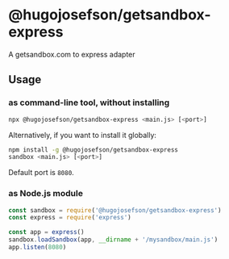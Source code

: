 # @hugojosefson/getsandbox-express
A getsandbox.com to express adapter

## Usage

### as command-line tool, without installing

```bash
npx @hugojosefson/getsandbox-express <main.js> [<port>]
```

Alternatively, if you want to install it globally:

```bash
npm install -g @hugojosefson/getsandbox-express
sandbox <main.js> [<port>]
```

Default port is `8080`.

### as Node.js module

```js
const sandbox = require('@hugojosefson/getsandbox-express')
const express = require('express')

const app = express()
sandbox.loadSandbox(app, __dirname + '/mysandbox/main.js')
app.listen(8080)
```
